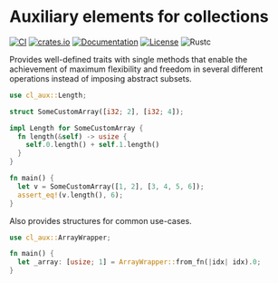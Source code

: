 # Auxiliary elements for collections

[![CI](https://github.com/c410-f3r/cl-traits/workflows/CI/badge.svg)](https://github.com/c410-f3r/cl-traits/actions?query=workflow%3ACI)
[![crates.io](https://img.shields.io/crates/v/cl-traits.svg)](https://crates.io/crates/cl-traits)
[![Documentation](https://docs.rs/cl-traits/badge.svg)](https://docs.rs/cl-traits)
[![License](https://img.shields.io/badge/license-APACHE2-blue.svg)](./LICENSE)
![Rustc](https://img.shields.io/badge/rustc-1.52-lightgray)

Provides well-defined traits with single methods that enable the achievement of maximum flexibility and freedom in several different operations instead of imposing abstract subsets.

```rust
use cl_aux::Length;

struct SomeCustomArray([i32; 2], [i32; 4]);

impl Length for SomeCustomArray {
  fn length(&self) -> usize {
    self.0.length() + self.1.length()
  }
}

fn main() {
  let v = SomeCustomArray([1, 2], [3, 4, 5, 6]);
  assert_eq!(v.length(), 6);
}
```

Also provides structures for common use-cases.

```rust
use cl_aux::ArrayWrapper;

fn main() {
  let _array: [usize; 1] = ArrayWrapper::from_fn(|idx| idx).0;
}
```
